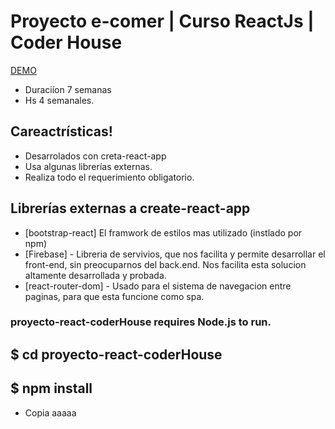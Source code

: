 # Proyecto e-comer | Curso ReactJs | Coder House 

[DEMO](https://jm-computacion.netlify.app/)

- Duraciíon 7 semanas
- Hs 4 semanales.

 ## Careactrísticas!

- Desarrolados con creta-react-app
- Usa algunas librerías externas.
- Realiza todo el requerimiento obligatorio.

 ## Librerías externas a create-react-app

- [bootstrap-react] El framwork de estilos mas utilizado (instlado por npm)
- [Firebase] - Libreria de servivios, que nos facilita y permite desarrollar el front-end, sin preocuparnos del back.end. Nos facilita esta solucion altamente desarrollada y probada.
- [react-router-dom] - Usado para el sistema de navegacion entre paginas, para que esta funcione como spa.

 ### proyecto-react-coderHouse requires Node.js to run.

 ## $ cd proyecto-react-coderHouse
 ## $ npm install

- Copia  aaaaa
